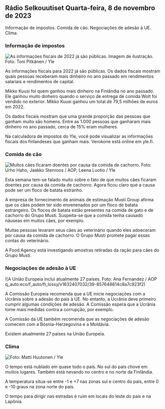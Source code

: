 ## Rádio Selkouutiset Quarta-feira, 8 de novembro de 2023

Informação de impostos. Comida de cão. Negociações de adesão à UE. Clima.

### Informação de impostos

![As informações fiscais de 2022 já são públicas. Imagem de ilustração. Foto: Toni Pitkänen / Yle](https://images.cdn.yle.fi/image/upload/c_crop,h_2628,w_4672,x_747,y_536/ar_1.7777777777777777,c_fill,g_faces,h_675,w_1200/dpr_1.0/q_auto:eco/f_auto/fl_lossy/v1692260664/39-115812464ddd8da1ad5a)

As informações fiscais para 2022 já são públicas. Os dados fiscais mostram quais pessoas receberam mais dinheiro no ano passado em rendimentos salariais e rendimentos de capital.

Mikko Kuusi foi quem ganhou mais dinheiro na Finlândia no ano passado. Ele ganhou muito dinheiro quando o serviço de entrega de comida Wolt foi vendido no exterior. Mikko Kuusi ganhou um total de 79,5 milhões de euros em 2022.

Os dados fiscais mostram que uma grande proporção das pessoas que ganham muito são homens. Entre as 1.000 pessoas que ganharam mais dinheiro no ano passado, cerca de 15% eram mulheres.

Na calculadora de impostos do Yle, você pode visualizar as informações fiscais dos finlandeses que ganham mais. Verokone está online em yle.fi.

### Comida de cão

![Muitos cães ficaram doentes por causa da comida de cachorro. Foto: Urho Haho, Jaakko Stenroos / AOP, Leena Luotio / Yle](https://images.cdn.yle.fi/image/upload/c_crop,h_1080,w_1919,x_0,y_0/ar_1.7777777777777777,c_fill,g_faces,h_675,w_1200/dpr_1.0/q_auto:eco/f_auto/fl_lossy/v1699386970/39-11965956548f484ed3bb)

Esta semana tem-se falado muito sobre o fato de que muitos cães ficaram doentes por causa da comida de cachorro. Agora ficou claro que a causa pode ser um floco de batata estranho.

A empresa de fornecimento de animais de estimação Musti Group afirma que os cães podem ter sido envenenados por um floco de batata estrangeiro. Os flocos de batata estão presentes na comida de gato e de cachorro do Grupo Musti. Suspeita-se que a comida tenha causado náuseas em muitos cães, por exemplo.

Muitas pessoas levaram seus cães ao veterinário quando eles adoeceram por causa da comida de cachorro. O Grupo Musti promete pagar essas contas do veterinário.

A Food Agency está investigando amostras retiradas da ração para cães do Grupo Musti.

### Negociações de adesão à UE

![A União Europeia inclui atualmente 27 países. Foto: Ana Fernandez / AOP q_auto:eco/f_auto/fl_lossy/v1632407032/39-857648614c8a7c923f2)

A Comissão Europeia recomenda que a UE inicie negociações com a Ucrânia sobre a adesão do país à UE. No entanto, a Ucrânia deve primeiro cumprir algumas condições de adesão. A Comissão espera que a Ucrânia tome mais medidas contra a corrupção, por exemplo.

A Comissão da UE também recomenda que as negociações de adesão comecem com a Bósnia-Herzegovina e a Moldávia.

Existem atualmente 27 países na União Europeia.

### Clima

![ Foto: Matti Huutonen / Yle](https://images.cdn.yle.fi/image/upload/c_crop,h_1080,w_1919,x_0,y_0/ar_1.7777777777777777,c_fill,g_faces,h_675,w_1200/dpr_1.0/q_auto:eco/f_auto/fl_lossy/v1699449326/39-1197700654b89b86284a)

O tempo está nublado em quase todo o país. No sul do país chove em muitos lugares. Também está nevando no centro e no norte da Finlândia.

A temperatura situa-se entre -1 e +7 nas zonas sul e centro do país, entre 0 e -10 graus na zona norte do país.

O tempo para dirigir nas estradas é ruim em locais do leste do país e na Lapônia.